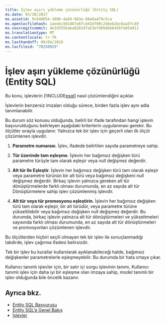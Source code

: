 ```yaml
---
title: İşlev aşırı yükleme çözünürlüğü (Entity SQL)
ms.date: 03/30/2017
ms.assetid: 9c648054-3808-4a69-9d3e-98e6a4f9c5ca
ms.openlocfilehash: 1aeebc501487a6fc443df00c24beb2bc6aa5fc49
ms.sourcegitcommit: 4e2d355baba82814fa53efd6b8bbb45bfe054d11
ms.translationtype: MT
ms.contentlocale: tr-TR
ms.lasthandoff: 09/04/2019
ms.locfileid: "70250929"
---
```

# <a name="function-overload-resolution-entity-sql"></a>İşlev aşırı yükleme çözünürlüğü (Entity SQL)
Bu konu, işlevlerin [!INCLUDE[esql](../../../../../../includes/esql-md.md)] nasıl çözümlendiğini açıklar.  
  
 İşlevlerin benzersiz imzaları olduğu sürece, birden fazla işlev aynı adla tanımlanabilir.  
  
 Bu durum söz konusu olduğunda, belirli bir ifade tarafından hangi işlevin başvurulduğunu belirleyen aşağıdaki kriterlerin uygulanması gerekir. Bu ölçütler sırayla uygulanır. Yalnızca tek bir işlev için geçerli olan ilk ölçüt çözümlenen işlevdir.  
  
1. **Parametre numarası**. İşlev, ifadede belirtilen sayıda parametreye sahip.  
  
2. **Tür üzerinde tam eşleşme**. İşlevin her bağımsız değişken türü parametre türüyle tam olarak eşleşir veya null değişmez değerdir.  
  
3. **Alt tür Ile Eşleştir**. İşlevin her bağımsız değişken türü tam olarak eşleşir veya parametre türünün bir alt türü veya bağımsız değişkeni null değişmez değerdir. Birkaç işlevin yalnızca gereken alt tür dönüştürmelerde farklı olması durumunda, en az sayıda alt tür Dönüştürmelere sahip işlev çözümlenmiş işlevdir.  
  
4. **Alt tür veya tür promosyonu eşleştirin**. İşlevin her bağımsız değişken türü tam olarak eşleşir, bir alt türüdür, veya parametre türüne yükseltilebilir veya bağımsız değişken null değişmez değerdir. Bu durumda, birkaç işlevin yalnızca alt tür dönüştürmeleri ve yükseltmeleri sayısında farklı olması durumunda, en az sayıda alt tür dönüştürmeleri ve promosyonları çözümlenen işlevdir.  
  
 Bu ölçütlerden hiçbiri seçili olmayan tek bir işlev ile sonuçlanmadığı takdirde, işlev çağırma ifadesi belirsizdir.  
  
 Tek bir işlev bu kurallar kullanılarak ayıklanabileceği halde, bağımsız değişkenler parametrelerle eşleşmeyebilir. Bu durumda bir hata ortaya çıkar.  
  
 Kullanıcı tanımlı işlevler için, bir satır içi sorgu işlevinin tanımı, Kullanıcı tanımlı işlev için daha iyi bir eşleşme olan imzaya sahip, model tanımlı bir işlev olduğunda bile öncelik kazanır.  
  
## <a name="see-also"></a>Ayrıca bkz.

- [Entity SQL Başvurusu](entity-sql-reference.md)
- [Entity SQL’e Genel Bakış](entity-sql-overview.md)
- [İşlevler](functions-entity-sql.md)
